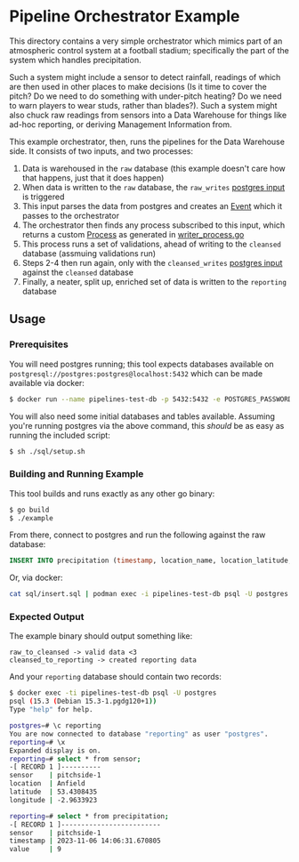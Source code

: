 # Pipeline Orchestrator Example

This directory contains a very simple orchestrator which mimics part of an atmospheric control system at a football stadium; specifically the part of the system which handles precipitation.

Such a system might include a sensor to detect rainfall, readings of which are then used in other places to make decisions (Is it time to cover the pitch? Do we need to do something with under-pitch heating? Do we need to warn players to wear studs, rather than blades?). Such a system might also chuck raw readings from sensors into a Data Warehouse for things like ad-hoc reporting, or deriving Management Information from.

This example orchestrator, then, runs the pipelines for the Data Warehouse side. It consists of two inputs, and two processes:

1. Data is warehoused in the `raw` database (this example doesn't care how that happens, just that it does happen)
2. When data is written to the `raw` database, the `raw_writes` [postgres input](https://pkg.go.dev/github.com/jspc/pipelines-orchestrator#PostgresInput) is triggered
3. This input parses the data from postgres and creates an [Event](https://pkg.go.dev/github.com/jspc/pipelines-orchestrator#Event) which it passes to the orchestrator
4. The orchestrator then finds any process subscribed to this input, which returns a custom [Process](https://pkg.go.dev/github.com/jspc/pipelines-orchestrator#Process) as generated in [writer_process.go](writer_process.go)
5. This process runs a set of validations, ahead of writing to the `cleansed` database (assmuing validations run)
6. Steps 2-4 then run again, only with the `cleansed_writes` [postgres input](https://pkg.go.dev/github.com/jspc/pipelines-orchestrator#PostgresInput) against the `cleansed` database
7. Finally, a neater, split up, enriched set of data is written to the `reporting` database

## Usage

### Prerequisites

You will need postgres running; this tool expects databases available on `postgresql://postgres:postgres@localhost:5432` which can be made available via docker:

```bash
$ docker run --name pipelines-test-db -p 5432:5432 -e POSTGRES_PASSWORD=postgres -d postgres
```

You will also need some initial databases and tables available. Assuming you're running postgres via the above command, this _should_ be as easy as running the included script:

```bash
$ sh ./sql/setup.sh
```

### Building and Running Example

This tool builds and runs exactly as any other go binary:

```bash
$ go build
$ ./example
```

From there, connect to postgres and run the following against the raw database:

```sql
INSERT INTO precipitation (timestamp, location_name, location_latitude, location_longitude, sensor, precipitation) VALUES (now(), 'Anfield', 53.4308435, -2.9633923, 'pitchside-1', 9);
```

Or, via docker:

```bash
cat sql/insert.sql | podman exec -i pipelines-test-db psql -U postgres -d raw
```


### Expected Output

The example binary should output something like:

```
raw_to_cleansed -> valid data <3
cleansed_to_reporting -> created reporting data
```

And your `reporting` database should contain two records:

```bash
$ docker exec -ti pipelines-test-db psql -U postgres
psql (15.3 (Debian 15.3-1.pgdg120+1))
Type "help" for help.

postgres=# \c reporting
You are now connected to database "reporting" as user "postgres".
reporting=# \x
Expanded display is on.
reporting=# select * from sensor;
-[ RECORD 1 ]----------
sensor    | pitchside-1
location  | Anfield
latitude  | 53.4308435
longitude | -2.9633923

reporting=# select * from precipitation;
-[ RECORD 1 ]-------------------------
sensor    | pitchside-1
timestamp | 2023-11-06 14:06:31.670805
value     | 9
```
